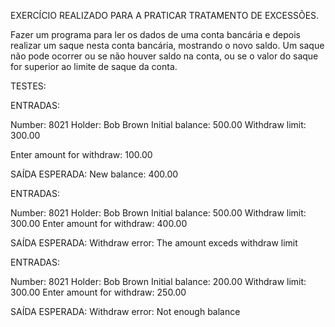 EXERCÍCIO REALIZADO PARA A PRATICAR TRATAMENTO DE EXCESSÕES.

Fazer um programa para ler os dados de uma conta bancária e depois realizar um
saque nesta conta bancária, mostrando o novo saldo. Um saque não pode ocorrer
ou se não houver saldo na conta, ou se o valor do saque for superior ao limite de
saque da conta.

TESTES:

ENTRADAS:

Number: 8021
Holder: Bob Brown
Initial balance: 500.00
Withdraw limit: 300.00

Enter amount for withdraw: 100.00

SAÍDA ESPERADA:
New balance: 400.00

ENTRADAS:

Number: 8021
Holder: Bob Brown
Initial balance: 500.00
Withdraw limit: 300.00
Enter amount for withdraw: 400.00

SAÍDA ESPERADA:
Withdraw error: The amount exceds withdraw limit


ENTRADAS:

Number: 8021
Holder: Bob Brown
Initial balance: 200.00
Withdraw limit: 300.00
Enter amount for withdraw: 250.00

SAÍDA ESPERADA:
Withdraw error: Not enough balance
